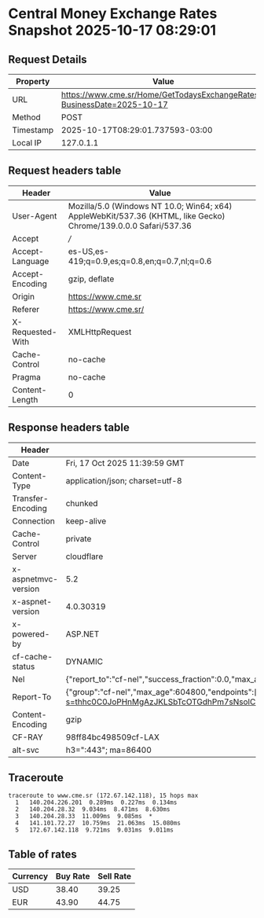 # Central Money Exchange Rates Snapshot 2025-10-17 08:29:01
## Request Details

| Property | Value |
|----------|-------|
| URL | https://www.cme.sr/Home/GetTodaysExchangeRates/?BusinessDate=2025-10-17 |
| Method | POST |
| Timestamp | 2025-10-17T08:29:01.737593-03:00 |
| Local IP | 127.0.1.1 |
    
## Request headers table

| Header | Value |
|--------|-------|
| User-Agent | Mozilla/5.0 (Windows NT 10.0; Win64; x64) AppleWebKit/537.36 (KHTML, like Gecko) Chrome/139.0.0.0 Safari/537.36 |
| Accept | */* |
| Accept-Language | es-US,es-419;q=0.9,es;q=0.8,en;q=0.7,nl;q=0.6 |
| Accept-Encoding | gzip, deflate |
| Origin | https://www.cme.sr |
| Referer | https://www.cme.sr/ |
| X-Requested-With | XMLHttpRequest |
| Cache-Control | no-cache |
| Pragma | no-cache |
| Content-Length | 0 |

    
## Response headers table
| Header | Value |
|--------|-------|
| Date | Fri, 17 Oct 2025 11:39:59 GMT |
| Content-Type | application/json; charset=utf-8 |
| Transfer-Encoding | chunked |
| Connection | keep-alive |
| Cache-Control | private |
| Server | cloudflare |
| x-aspnetmvc-version | 5.2 |
| x-aspnet-version | 4.0.30319 |
| x-powered-by | ASP.NET |
| cf-cache-status | DYNAMIC |
| Nel | {"report_to":"cf-nel","success_fraction":0.0,"max_age":604800} |
| Report-To | {"group":"cf-nel","max_age":604800,"endpoints":[{"url":"https://a.nel.cloudflare.com/report/v4?s=thhc0C0JoPHnMgAzJKLSbTcOTGdhPm7sNsolCkxxOLCC7kXWnRzPUp5APgyIy76EbWqem2G6QbA0i7QgsG8QVDg3bY0Vz4fU37s%3D"}]} |
| Content-Encoding | gzip |
| CF-RAY | 98ff84bc498509cf-LAX |
| alt-svc | h3=":443"; ma=86400 |

## Traceroute 

```
traceroute to www.cme.sr (172.67.142.118), 15 hops max
  1   140.204.226.201  0.289ms  0.227ms  0.134ms 
  2   140.204.28.32  9.034ms  8.471ms  8.630ms 
  3   140.204.28.33  11.009ms  9.085ms  * 
  4   141.101.72.27  10.759ms  21.063ms  15.080ms 
  5   172.67.142.118  9.721ms  9.031ms  9.011ms 

```


## Table of rates

| Currency | Buy Rate | Sell Rate |
|----------|----------|-----------|
| USD | 38.40 | 39.25 |
| EUR | 43.90 | 44.75 |
